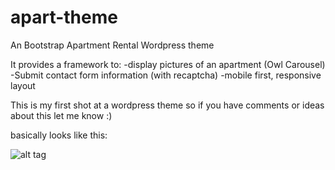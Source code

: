 # apart-theme
An Bootstrap Apartment Rental Wordpress theme

It provides a framework to:
-display pictures of an apartment (Owl Carousel)
-Submit contact form information (with recaptcha)
-mobile first, responsive layout

This is my first shot at a wordpress theme so if you have comments or ideas about this let me know :)

basically looks like this:

![alt tag](https://raw.githubusercontent.com/noahgamboa/apart-theme/screenshot.png)


